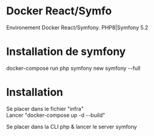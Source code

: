 # Docker React/Symfo
 Environement Docker React/Symfony. PHP8|Symfony 5.2

# Installation de symfony
docker-compose run php symfony new symfony --full

# Installation
 Se placer dans le fichier "infra"<br>
 Lancer "docker-compose up -d --build"



 Se placer dans la CLI php & lancer le server symfony
 